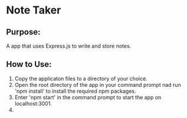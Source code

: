 # Note Taker 

## Purpose:
A app that uses Express.js to write and store notes.

## How to Use: 
1. Copy the applicaton files to a directory of your choice.
2. Open the root directory of the app in your command prompt nad run 'npm install' to install the required npm packages.
3. Enter 'npm start' in the command prompt to start the app on localhost:3001.
4. 